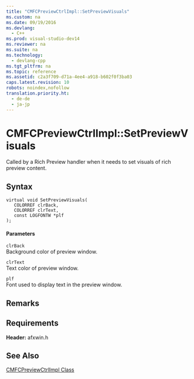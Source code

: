 ```yaml
---
title: "CMFCPreviewCtrlImpl::SetPreviewVisuals"
ms.custom: na
ms.date: 09/19/2016
ms.devlang: 
  - C++
ms.prod: visual-studio-dev14
ms.reviewer: na
ms.suite: na
ms.technology: 
  - devlang-cpp
ms.tgt_pltfrm: na
ms.topic: reference
ms.assetid: c2a3f709-d71a-4ee4-a918-b602f0f3ba03
caps.latest.revision: 10
robots: noindex,nofollow
translation.priority.ht: 
  - de-de
  - ja-jp
---
```

# CMFCPreviewCtrlImpl::SetPreviewVisuals
Called by a Rich Preview handler when it needs to set visuals of rich preview content.  
  
## Syntax  
  
```  
virtual void SetPreviewVisuals(  
   COLORREF clrBack,  
   COLORREF clrText,  
   const LOGFONTW *plf  
);  
```  
  
#### Parameters  
 `clrBack`  
 Background color of preview window.  
  
 `clrText`  
 Text color of preview window.  
  
 `plf`  
 Font used to display text in the preview window.  
  
## Remarks  
  
## Requirements  
 **Header:** afxwin.h  
  
## See Also  
 [CMFCPreviewCtrlImpl Class](../vs140/CMFCPreviewCtrlImpl-Class.md)